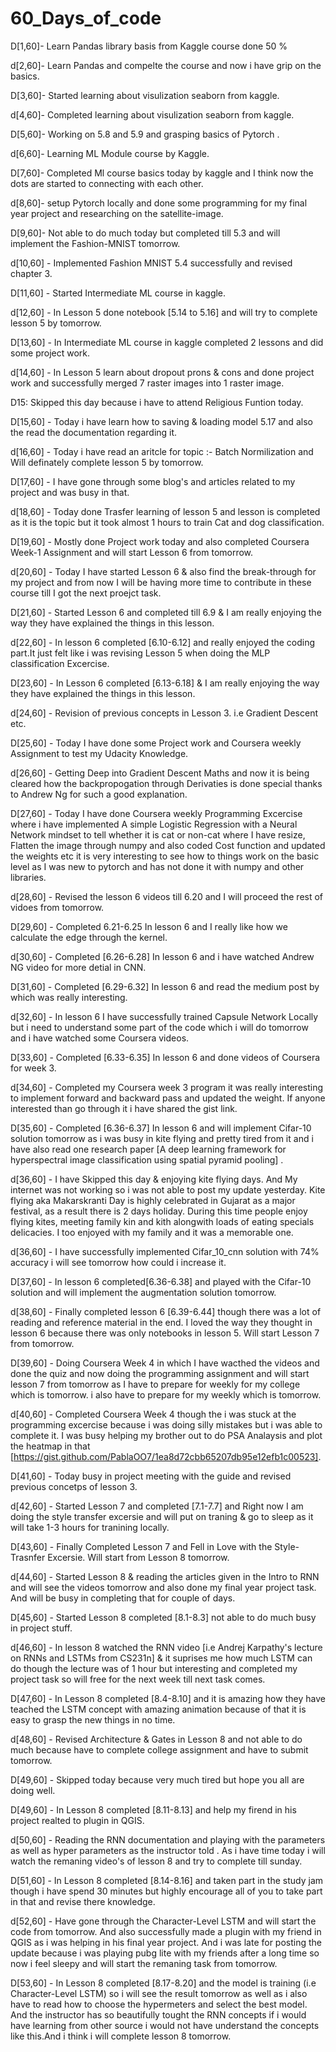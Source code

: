 # 60_Days_of_code

D[1,60]- Learn Pandas library basis from Kaggle course done 50 %

d[2,60]- Learn Pandas and compelte the course and now i have grip on the basics.

D[3,60]- Started learning about visulization seaborn from kaggle. 

d[4,60]- Completed learning about visulization seaborn from kaggle.

D[5,60]- Working on 5.8 and 5.9 and grasping basics of Pytorch .

d[6,60]- Learning ML Module course by Kaggle.

D[7,60]- Completed Ml course basics today by kaggle and I think now the dots are started to connecting with each other.

d[8,60]- setup Pytorch locally and done some programming for my final year project and researching on the satellite-image.

D[9,60]- Not able to do much today but completed till 5.3 and will implement the Fashion-MNIST tomorrow.

d[10,60] - Implemented Fashion MNIST 5.4 successfully and revised chapter 3.

D[11,60] - Started Intermediate ML course in kaggle.

d[12,60] - In Lesson 5 done notebook [5.14 to 5.16] and will try to complete lesson 5 by tomorrow.

D[13,60] - In Intermediate ML course in kaggle completed 2 lessons and did some project work.

d[14,60] - In Lesson 5 learn about dropout prons & cons and done project work and successfully merged 7 raster images into 1 raster image.

D15: Skipped this day because i have to attend Religious Funtion today.  

D[15,60] - Today i have learn how to saving & loading model 5.17 and also the read the documentation regarding it.

d[16,60] - Today i have read an aritcle for topic :- Batch Normilization and Will definately complete lesson 5 by tomorrow.

D[17,60] - I have gone through some blog's and articles related to my project and was busy in that.

d[18,60] - Today done Trasfer learning of lesson 5 and lesson is completed as it is the topic but it took almost 1 hours to train Cat and dog classification.

D[19,60] - Mostly done Project work today and also completed Coursera Week-1 Assignment and will start Lesson 6 from tomorrow.

d[20,60] - Today I have started Lesson 6 & also find the break-through for my project and from now I will be having more time to contribute in these course till I got the next proejct task.

D[21,60] - Started Lesson 6 and completed till 6.9 & I am really enjoying the way they have explained the things in this lesson.

d[22,60] - In lesson 6 completed [6.10-6.12] and really enjoyed the coding part.It just felt like i was revising Lesson 5 when doing the MLP classification Excercise.

D[23,60] - In Lesson 6 completed [6.13-6.18] & I am really enjoying the way they have explained the things in this lesson.

d[24,60] - Revision of previous concepts in Lesson 3. i.e Gradient Descent etc.

D[25,60] - Today I have done some Project work and Coursera weekly Assignment to test my Udacity Knowledge.

d[26,60] - Getting Deep into Gradient Descent Maths and now it is being cleared how the backpropogation through Derivaties is done special thanks to Andrew Ng for such a good explanation.

D[27,60] - Today I have done Coursera weekly Programming Excercise where i have implemented A simple Logistic Regression with a Neural Network mindset to tell whether it is cat or non-cat where I have resize, Flatten the image through numpy and also coded Cost function and updated the weights etc it is very interesting to see how to things work on the basic level as I was new to pytorch and has not done it with numpy and other libraries.

d[28,60] - Revised the lesson 6 videos till 6.20 and I will proceed the rest of vidoes from tomorrow.

D[29,60] - Completed 6.21-6.25 In lesson 6 and I really like how we calculate the edge through the kernel.

d[30,60] - Completed [6.26-6.28] In lesson 6 and i have watched Andrew NG video for more detial in CNN. 

D[31,60] - Completed [6.29-6.32] In lesson 6 and read the medium post by which was really interesting.

d[32,60] - In lesson 6 I have successfully trained Capsule Network Locally but i need to understand some part of the code which i will do tomorrow and i have watched some Coursera videos. 

D[33,60] - Completed [6.33-6.35] In lesson 6 and done videos of Coursera for week 3.

d[34,60] - Completed my Coursera week 3 program it was really interesting to implement forward and backward pass and updated the weight. If anyone interested than go through it i have shared the gist link.

D[35,60] - Completed [6.36-6.37] In lesson 6 and will implement Cifar-10 solution tomorrow as i was busy in kite flying and pretty tired from it and i have also read one research paper [A deep learning framework for hyperspectral image classification using spatial pyramid pooling] .

d[36,60] - I have Skipped this day & enjoying kite flying days. And My internet was not working so i was not able to post my update yesterday. Kite flying aka Makarskranti Day is highly celebrated in Gujarat as a major festival, as a result there is 2 days holiday. During this time people enjoy flying kites, meeting family kin and kith alongwith loads of eating specials delicacies. I too enjoyed with my family and it was a memorable one.

d[36,60] - I have successfully implemented Cifar_10_cnn solution with 74% accuracy i will see tomorrow how could i increase it.

D[37,60] - In lesson 6 completed[6.36-6.38] and played with the Cifar-10 solution and will implement the augmentation solution tomorrow.

d[38,60] - Finally completed lesson 6 [6.39-6.44] though there was a lot of reading and reference material in the end. I loved the way they thought in lesson 6 because there was only notebooks in lesson 5. Will start Lesson 7 from tomorrow.

D[39,60] - Doing Coursera Week 4 in which I have wacthed the videos and done the quiz and now doing the programming assignment and will start lesson 7 from tomorrow as I have to prepare for weekly for my college which is tomorrow.
i also have to prepare for my weekly which is tomorrow.

d[40,60] - Completed Coursera Week 4 though the i was stuck at the programming excercise because i was doing silly mistakes but i was able to complete it. I was busy helping my brother out to do PSA Analaysis and plot the heatmap in that [https://gist.github.com/PablaOO7/1ea8d72cbb65207db95e12efb1c00523].


D[41,60] - Today busy in project meeting with the guide and revised previous concetps of lesson 3.

d[42,60] - Started Lesson 7 and completed [7.1-7.7] and Right now I am doing the style transfer excersie and will put on traning & go to sleep as it will take 1-3 hours for tranining locally.

D[43,60] - Finally Completed Lesson 7 and Fell in Love with the Style-Trasnfer Excersie. Will start from Lesson 8 tomorrow.

d[44,60] - Started Lesson 8 & reading the articles given in the Intro to RNN and will see the videos tomorrow and also done my final year project task. And will be busy in completing that for couple of days.

D[45,60] - Started Lesson 8 completed [8.1-8.3] not able to do much busy in project stuff.

d[46,60] - In lesson 8 watched the RNN video [i.e Andrej Karpathy's lecture on RNNs and LSTMs from CS231n] & it suprises me how much LSTM can do though the lecture was of 1 hour but interesting and completed my project task so will free for the next week till next task comes.

D[47,60] - In Lesson 8 completed [8.4-8.10] and it is amazing how they have teached the LSTM concept with amazing animation because of that it is easy to grasp the new things in no time. 

d[48,60] - Revised Architecture & Gates in Lesson 8 and not able to do much because have to complete college assignment and have to submit tomorrow.

D[49,60] - Skipped today because very much tired but hope you all are doing well.

D[49,60] - In Lesson 8 completed [8.11-8.13] and help my firend in his project realted to plugin in QGIS. 

d[50,60] - Reading the RNN documentation and playing with the parameters as well as hyper parameters as the instructor told . As i have time today i will watch the remaning video's of lesson 8 and try to complete till sunday.

D[51,60] - In Lesson 8 completed [8.14-8.16] and taken part in the study jam though i have spend 30 minutes but highly encourage all of you to take part in that and revise there knowledge. 

d[52,60] - Have gone through the Character-Level LSTM and will start the code from tomorrow. And also successfully made a plugin with my friend in QGIS as i was helping in his final year project. And i was late for posting the update because i was playing pubg lite with my friends after a long time so now i feel sleepy and will start the remaning task from tomorrow.

D[53,60] - In Lesson 8 completed [8.17-8.20] and the model is training (i.e Character-Level LSTM) so i will see the result tomorrow as well as i also have to read how to choose the hypermeters and select the best model. And the instructor has so beautifully tought the RNN concepts if i would have learning from other source i would not have understand the concepts like this.And i think i will complete lesson 8 tomorrow.
